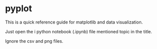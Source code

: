 # pyplot

This is a quick reference guide for matplotlib and data visualization. 

Just open the i python notebook (.ipynb) file mentioned topic in the title.

Ignore the csv and png files. 
